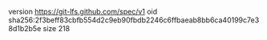version https://git-lfs.github.com/spec/v1
oid sha256:2f3beff83cbfb554d2c9eb90fbdb2246c6ffbaeab8bb6ca40199c7e38d1b2b5e
size 218
